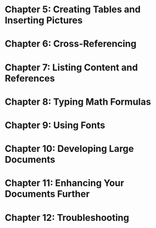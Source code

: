 # Chapter 5: Creating Tables and Inserting Pictures

# Chapter 6: Cross-Referencing

# Chapter 7: Listing Content and References

# Chapter 8: Typing Math Formulas

# Chapter 9: Using Fonts

# Chapter 10: Developing Large Documents

# Chapter 11: Enhancing Your Documents Further

# Chapter 12: Troubleshooting
